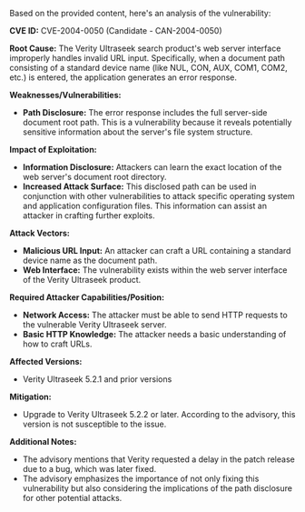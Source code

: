Based on the provided content, here's an analysis of the vulnerability:

**CVE ID:** CVE-2004-0050 (Candidate - CAN-2004-0050)

**Root Cause:** The Verity Ultraseek search product's web server interface improperly handles invalid URL input. Specifically, when a document path consisting of a standard device name (like NUL, CON, AUX, COM1, COM2, etc.) is entered, the application generates an error response.

**Weaknesses/Vulnerabilities:**
- **Path Disclosure:** The error response includes the full server-side document root path. This is a vulnerability because it reveals potentially sensitive information about the server's file system structure.

**Impact of Exploitation:**
- **Information Disclosure:** Attackers can learn the exact location of the web server's document root directory.
- **Increased Attack Surface:** This disclosed path can be used in conjunction with other vulnerabilities to attack specific operating system and application configuration files. This information can assist an attacker in crafting further exploits.

**Attack Vectors:**
- **Malicious URL Input:** An attacker can craft a URL containing a standard device name as the document path.
- **Web Interface:** The vulnerability exists within the web server interface of the Verity Ultraseek product.

**Required Attacker Capabilities/Position:**
- **Network Access:** The attacker must be able to send HTTP requests to the vulnerable Verity Ultraseek server.
- **Basic HTTP Knowledge:** The attacker needs a basic understanding of how to craft URLs.

**Affected Versions:**
- Verity Ultraseek 5.2.1 and prior versions

**Mitigation:**
- Upgrade to Verity Ultraseek 5.2.2 or later. According to the advisory, this version is not susceptible to the issue.

**Additional Notes:**
- The advisory mentions that Verity requested a delay in the patch release due to a bug, which was later fixed.
- The advisory emphasizes the importance of not only fixing this vulnerability but also considering the implications of the path disclosure for other potential attacks.